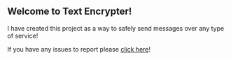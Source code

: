 ## Welcome to Text Encrypter!

I have created this project as a way to safely send messages over any type of service!

If you have any issues to report please [click here](https://github.com/CeaserGaming/TextEncrypter/issues)!
